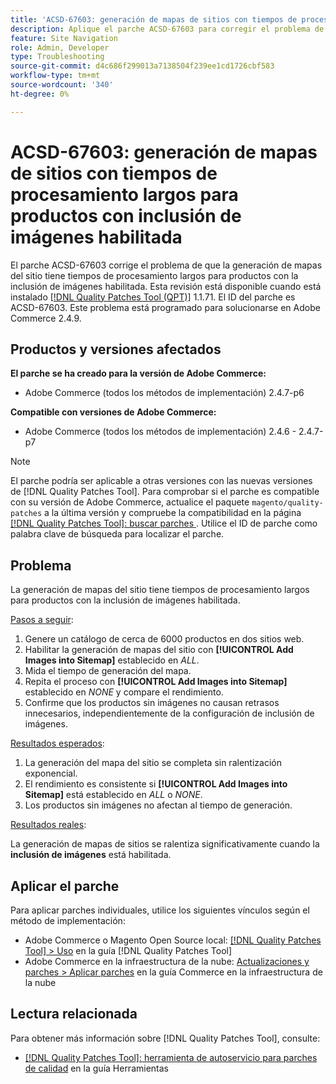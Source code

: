 ```yaml
---
title: 'ACSD-67603: generación de mapas de sitios con tiempos de procesamiento largos para productos con inclusión de imágenes habilitada'
description: Aplique el parche ACSD-67603 para corregir el problema de Adobe Commerce en el que la generación de mapas del sitio para productos con imágenes experimentó una ralentización exponencial.
feature: Site Navigation
role: Admin, Developer
type: Troubleshooting
source-git-commit: d4c686f299013a7138504f239ee1cd1726cbf583
workflow-type: tm+mt
source-wordcount: '340'
ht-degree: 0%

---
```



# ACSD-67603: generación de mapas de sitios con tiempos de procesamiento largos para productos con inclusión de imágenes habilitada

El parche ACSD-67603 corrige el problema de que la generación de mapas del sitio tiene tiempos de procesamiento largos para productos con la inclusión de imágenes habilitada. Esta revisión está disponible cuando está instalado [[!DNL Quality Patches Tool (QPT)]](/help/tools/quality-patches-tool/quality-patches-tool-to-self-serve-quality-patches.md) 1.1.71. El ID del parche es ACSD-67603. Este problema está programado para solucionarse en Adobe Commerce 2.4.9.

## Productos y versiones afectados

**El parche se ha creado para la versión de Adobe Commerce:**

* Adobe Commerce (todos los métodos de implementación) 2.4.7-p6

**Compatible con versiones de Adobe Commerce:**

* Adobe Commerce (todos los métodos de implementación) 2.4.6 - 2.4.7-p7

>[!NOTE]
>
>El parche podría ser aplicable a otras versiones con las nuevas versiones de [!DNL Quality Patches Tool]. Para comprobar si el parche es compatible con su versión de Adobe Commerce, actualice el paquete `magento/quality-patches` a la última versión y compruebe la compatibilidad en la página [[!DNL Quality Patches Tool]: buscar parches ](https://experienceleague.adobe.com/tools/commerce-quality-patches/index.html?lang=es). Utilice el ID de parche como palabra clave de búsqueda para localizar el parche.

## Problema

La generación de mapas del sitio tiene tiempos de procesamiento largos para productos con la inclusión de imágenes habilitada.

<u>Pasos a seguir</u>:

1. Genere un catálogo de cerca de 6000 productos en dos sitios web.
1. Habilitar la generación de mapas del sitio con **[!UICONTROL Add Images into Sitemap]** establecido en *ALL*.
1. Mida el tiempo de generación del mapa.
1. Repita el proceso con **[!UICONTROL Add Images into Sitemap]** establecido en *NONE* y compare el rendimiento.
1. Confirme que los productos sin imágenes no causan retrasos innecesarios, independientemente de la configuración de inclusión de imágenes.

<u>Resultados esperados</u>:

1. La generación del mapa del sitio se completa sin ralentización exponencial.
1. El rendimiento es consistente si **[!UICONTROL Add Images into Sitemap]** está establecido en *ALL* o *NONE*.
1. Los productos sin imágenes no afectan al tiempo de generación.

<u>Resultados reales</u>:

La generación de mapas de sitios se ralentiza significativamente cuando la **inclusión de imágenes** está habilitada.

## Aplicar el parche

Para aplicar parches individuales, utilice los siguientes vínculos según el método de implementación:

* Adobe Commerce o Magento Open Source local: [[!DNL Quality Patches Tool] > Uso](/help/tools/quality-patches-tool/usage.md) en la guía [!DNL Quality Patches Tool]
* Adobe Commerce en la infraestructura de la nube: [Actualizaciones y parches > Aplicar parches](https://experienceleague.adobe.com/docs/commerce-cloud-service/user-guide/develop/upgrade/apply-patches.html?lang=es) en la guía Commerce en la infraestructura de la nube

## Lectura relacionada

Para obtener más información sobre [!DNL Quality Patches Tool], consulte:

* [[!DNL Quality Patches Tool]: herramienta de autoservicio para parches de calidad](/help/tools/quality-patches-tool/quality-patches-tool-to-self-serve-quality-patches.md) en la guía Herramientas
